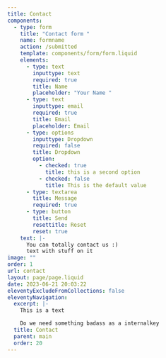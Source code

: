 ```yaml
---
title: Contact
components:
  - type: form
    title: "Contact form "
    name: formname
    action: /submitted
    template: components/form/form.liquid
    elements:
      - type: text
        inputtype: text
        required: true
        title: Name
        placeholder: "Your Name "
      - type: text
        inputtype: email
        required: true
        title: Email
        placeholder: Email
      - type: options
        inputtype: Dropdown
        required: false
        title: Dropdown
        option:
          - checked: true
            title: this is a second option
          - checked: false
            title: This is the default value
      - type: textarea
        title: Message
        required: true
      - type: button
        title: Send
        resettitle: Reset
        reset: true
    text: |-
      Y﻿ou can totally contact us :)
      t﻿ext with stuff on it
image: ""
order: 1
url: contact
layout: page/page.liquid
date: 2023-06-21 20:03:22
eleventyExcludeFromCollections: false
eleventyNavigation:
  excerpt: |-
    This is a text

    D﻿o we need something badass as a internalkey
  title: Contact
  parent: main
  order: 20
---
```

